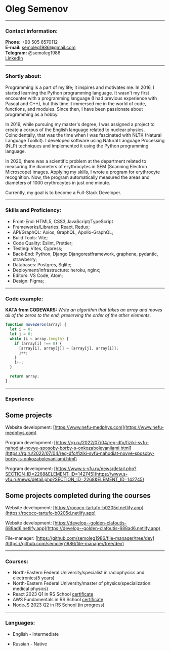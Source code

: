 # Oleg Semenov
---
### Contact information:
**Phone:** +90 505 6570112<br>
**E-mail:** semoleg1986@gmail.com<br>
**Telegram:** @semoleg1986<br>
[LinkedIn](https://www.linkedin.com/in/semoleg1986/)<br>

---

### Shortly about:

Programming is a part of my life; it inspires and motivates me. In 2016, I started learning the Python programming language. It wasn't my first encounter with a programming language (I had previous experience with Pascal and C++), but this time it immersed me in the world of code, functions, and modules. Since then, I have been passionate about programming as a hobby.<br>

In 2019, while pursuing my master's degree, I was assigned a project to create a corpus of the English language related to nuclear physics. Coincidentally, that was the time when I was fascinated with NLTK (Natural Language Toolkit). I developed software using Natural Language Processing (NLP) techniques and implemented it using the Python programming language.<br>

In 2020, there was a scientific problem at the department related to measuring the diameters of erythrocytes in SEM (Scanning Electron Microscope) images. Applying my skills, I wrote a program for erythrocyte recognition. Now, the program automatically measured the areas and diameters of 1000 erythrocytes in just one minute.<br>

Currently, my goal is to become a Full-Stack Developer.

---

### Skills and Proficiency:

- Front-End: HTML5, CSS3,JavaScript/TypeScript
- Frameworks/Libraries: React, Redux;
- API/GraphQL: Axios, GraphQL, Apollo-GraphQL;
- Build Tools: Vite;
- Code Quality: Eslint, Prettier;
- Testing: Vites, Cypress;
- Back-End: Python, Django Djangorestframework, graphene, pydantic, strawberry;
- Databases: Postgres, Sqlite;
- Deployment/Infrastructure: heroku, nginx;
- Editors: VS Code, Atom;
- Design: Figma;

---

### Code example:

**KATA from CODEWARS:**
*Write an algorithm that takes an array and moves all of the zeros to the end, preserving the order of the other elements.*

```javascript
function moveZeros(array) {
  let i = 0; 
  let j = 0; 
  while (i < array.length) {
    if (array[i] !== 0) {
      [array[i], array[j]] = [array[j], array[i]];
      j++;
    }
    i++;
  }

  return array;
}
```
---

### Experience

## Some projects

Website development: [https://www.nefu-medphys.com](https://www.nefu-medphys.com)

Program development: [https://rg.ru/2022/07/04/reg-dfo/fiziki-svfu-nahodiat-novye-sposoby-borby-s-onkozabolevaniiami.html](https://rg.ru/2022/07/04/reg-dfo/fiziki-svfu-nahodiat-novye-sposoby-borby-s-onkozabolevaniiami.html)

Program development: [https://www.s-vfu.ru/news/detail.php?SECTION_ID=2268&ELEMENT_ID=142745](https://www.s-vfu.ru/news/detail.php?SECTION_ID=2268&ELEMENT_ID=142745)

## Some projects completed during the courses

Website development: [https://rococo-tartufo-b0205d.netlify.app](https://rococo-tartufo-b0205d.netlify.app)

Website development: [https://develop--golden-clafoutis-688ad6.netlify.app](https://develop--golden-clafoutis-688ad6.netlify.app)

File-manager: [https://github.com/semoleg1986/file-manager/tree/dev](https://github.com/semoleg1986/file-manager/tree/dev)

---

### Courses:

* North-Eastern Federal University/specialist in radiophysics and electronics(5 years)
* North-Eastern Federal University/master of physics(specialization: medical physics)
* React 2023 Q1 in RS School [certificate](https://app.rs.school/certificate/a0n1gslo)
* AWS Fundamentals in RS School [certificate](https://app.rs.school/certificate/guapmure)
* NodeJS 2023 Q2 in RS School (in progress)

---

### Languages:

- English \- Intermediate

- Russian \- Native